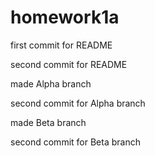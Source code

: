 # homework1a

first commit for README

second commit for README

made Alpha branch

second commit for Alpha branch

made Beta branch

second commit for Beta branch